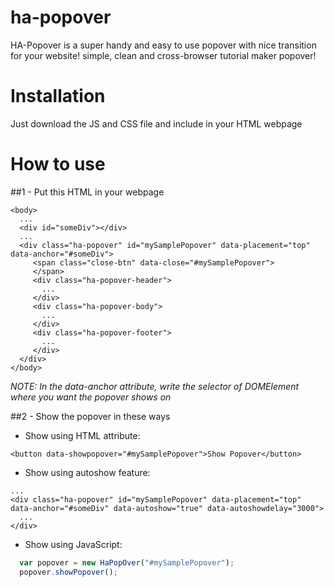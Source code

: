 # ha-popover
HA-Popover is a super handy and easy to use popover with nice transition for your website! simple, clean and cross-browser tutorial maker popover!


# Installation
Just download the JS and CSS file and include in your HTML webpage


# How to use

##1 - Put this HTML in your webpage

```
<body>
  ...
  <div id="someDiv"></div>
  ...
  <div class="ha-popover" id="mySamplePopover" data-placement="top" data-anchor="#someDiv">
     <span class="close-btn" data-close="#mySamplePopover">
     </span>
     <div class="ha-popover-header">
       ...
     </div>
     <div class="ha-popover-body">
       ...
     </div>
     <div class="ha-popover-footer">
       ...
     </div>
  </div>
</body>
```
*NOTE: In the data-anchor attribute, write the selector of DOMElement where you want the popover shows on*

##2 - Show the popover in these ways

  - Show using HTML attribute:
  ```
  <button data-showpopover="#mySamplePopover">Show Popover</button>
  ```
  
  
  - Show using autoshow feature:
  
  ```
  ...
  <div class="ha-popover" id="mySamplePopover" data-placement="top" data-anchor="#someDiv" data-autoshow="true" data-autoshowdelay="3000">
    ...
  </div>
  ```
  
  - Show using JavaScript:
  ```javascript
    var popover = new HaPopOver("#mySamplePopover");
    popover.showPopover();
  ```

